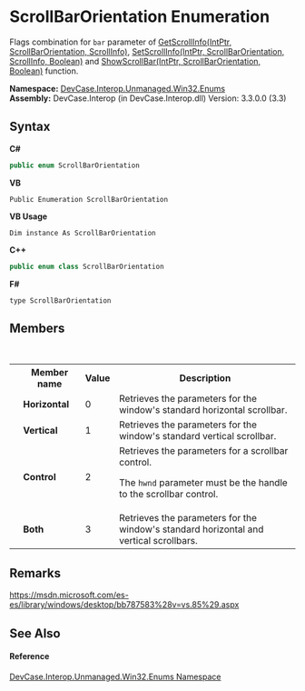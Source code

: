 # ScrollBarOrientation Enumeration
 

Flags combination for `bar` parameter of <a href="M_DevCase_Interop_Unmanaged_Win32_NativeMethods_GetScrollInfo">GetScrollInfo(IntPtr, ScrollBarOrientation, ScrollInfo)</a>, <a href="M_DevCase_Interop_Unmanaged_Win32_NativeMethods_SetScrollInfo">SetScrollInfo(IntPtr, ScrollBarOrientation, ScrollInfo, Boolean)</a> and <a href="M_DevCase_Interop_Unmanaged_Win32_NativeMethods_ShowScrollBar">ShowScrollBar(IntPtr, ScrollBarOrientation, Boolean)</a> function.

**Namespace:**&nbsp;<a href="N_DevCase_Interop_Unmanaged_Win32_Enums">DevCase.Interop.Unmanaged.Win32.Enums</a><br />**Assembly:**&nbsp;DevCase.Interop (in DevCase.Interop.dll) Version: 3.3.0.0 (3.3)

## Syntax

**C#**<br />
``` C#
public enum ScrollBarOrientation
```

**VB**<br />
``` VB
Public Enumeration ScrollBarOrientation
```

**VB Usage**<br />
``` VB Usage
Dim instance As ScrollBarOrientation
```

**C++**<br />
``` C++
public enum class ScrollBarOrientation
```

**F#**<br />
``` F#
type ScrollBarOrientation
```


## Members
&nbsp;<table><tr><th></th><th>Member name</th><th>Value</th><th>Description</th></tr><tr><td /><td target="F:DevCase.Interop.Unmanaged.Win32.Enums.ScrollBarOrientation.Horizontal">**Horizontal**</td><td>0</td><td>Retrieves the parameters for the window's standard horizontal scrollbar.</td></tr><tr><td /><td target="F:DevCase.Interop.Unmanaged.Win32.Enums.ScrollBarOrientation.Vertical">**Vertical**</td><td>1</td><td>Retrieves the parameters for the window's standard vertical scrollbar.</td></tr><tr><td /><td target="F:DevCase.Interop.Unmanaged.Win32.Enums.ScrollBarOrientation.Control">**Control**</td><td>2</td><td>Retrieves the parameters for a scrollbar control. 

 The `hwnd` parameter must be the handle to the scrollbar control.</td></tr><tr><td /><td target="F:DevCase.Interop.Unmanaged.Win32.Enums.ScrollBarOrientation.Both">**Both**</td><td>3</td><td>Retrieves the parameters for the window's standard horizontal and vertical scrollbars.</td></tr></table>

## Remarks
<a href="https://msdn.microsoft.com/es-es/library/windows/desktop/bb787583%28v=vs.85%29.aspx" target="_blank">https://msdn.microsoft.com/es-es/library/windows/desktop/bb787583%28v=vs.85%29.aspx</a>

## See Also


#### Reference
<a href="N_DevCase_Interop_Unmanaged_Win32_Enums">DevCase.Interop.Unmanaged.Win32.Enums Namespace</a><br />